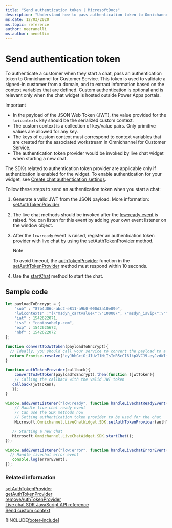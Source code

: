 ```yaml
---
title: "Send authentication token | MicrosoftDocs"
description: "Understand how to pass authentication token to Omnichannel for Customer Service. Also included is a code snippet to send an authentication token to start a chat."
ms.date: 12/03/2020
ms.topic: reference
author: neeranelli
ms.author: nenellim
---
```

# Send authentication token


To authenticate a customer when they start a chat, pass an authentication token to Omnichannel for Customer Service. This token is used to validate a signed-in customer from a domain, and to extract information based on the context variables that are defined. Custom authentication is optional and is relevant only when the chat widget is hosted outside Power Apps portals.

> [!IMPORTANT]
> - In the payload of the JSON Web Token (JWT), the value provided for the `lwicontexts` key should be the serialized custom context.
> - The custom context is a collection of key/value pairs. Only primitive values are allowed for any key.
> - The keys of custom context must correspond to context variables that are created for the associated workstream in Omnichannel for Customer Service.
> - The authentication token provider would be invoked by live chat widget when starting a new chat.

The SDKs related to authentication token provider are applicable only if authentication is enabled for the widget. To enable authentication for your widget, see [Create chat authentication settings](../administer/create-chat-auth-settings.md).

Follow these steps to send an authentication token when you start a chat:

1. Generate a valid JWT from the JSON payload. More information: [setAuthTokenProvider](reference/methods/setAuthTokenProvider.md)

2. The live chat methods should be invoked after the [lcw:ready event](reference/events/lcw-ready.md) is raised. You can listen for this event by adding your own event listener on the window object.

3. After the `lcw:ready` event is raised, register an authentication token provider with live chat by using the [setAuthTokenProvider](reference/methods/setAuthTokenProvider.md) method.
    > [!NOTE]
    > 
    > To avoid timeout, the [authTokenProvider](reference/methods/setAuthTokenProvider.md#parameters) function in the [setAuthTokenProvider](reference/methods/setAuthTokenProvider.md) method must respond within 10 seconds.

4. Use the [startChat](reference/methods/startchat.md) method to start the chat.

## Sample code

```JavaScript
let payloadToEncrypt = {
    "sub" : "87b4d06c-abc2-e811-a9b0-000d3a10e09e",
    "lwicontexts" :"{\"msdyn_cartvalue\":\"10000\", \"msdyn_isvip\":\"false\"}",
    "iat" : 1542622071,
    "iss" : "contosohelp.com",
    "exp" : 1542625672,
    "nbf" : 1542622072
};

function convertToJwtToken(payloadToEncrypt){
  // Ideally, you should call your service to convert the payload to a valid JWT token
  return Promise.resolve("eyJhbGciOiJIUzI1NiIsInR5cCI6IkpXVCJ9.eyJzdWIiOiI4N2I0ZDA2Yy1hYmMyLWU4MTEtYTliMC0wMDBkM2ExMGUwOWUiLCJsd2ljb250ZXh0cyI6IntcIm1zZHluX2NhcnR2YWx1ZVwiOlwiMTAwMDBcIiwgXCJtc2R5bl9pc3ZpcFwiOlwiZmFsc2VcIn0iLCJpYXQiOjE1NDI2MjIwNzEsImlzcyI6ImNvbnRvc29oZWxwLmNvbSIsImV4cCI6MTU0MjYyNTY3MiwibmJmIjoxNTQyNjIyMDcyfQ.r37z1M5rMyRYMOJ-rhyTRYFOgvl9N7KvTMueSFPkiuM");
}

function authTokenProvider(callback){
    convertToJwtToken(payloadToEncrypt).then(function (jwtToken){
    // Calling the callback with the valid JWT token
   callback(jwtToken);
   });
}

window.addEventListener("lcw:ready", function handleLivechatReadyEvent(){
    // Handle live chat ready event
    // Can use the SDK methods now
    // Setting authentication token provider to be used for the chat
    Microsoft.Omnichannel.LiveChatWidget.SDK.setAuthTokenProvider(authTokenProvider);

   // Starting a new chat
   Microsoft.Omnichannel.LiveChatWidget.SDK.startChat();
});

window.addEventListener("lcw:error", function handleLivechatErrorEvent(errorEvent){
  // Handle livechat error event
   console.log(errorEvent);
});
```

### Related information

[setAuthTokenProvider](reference/methods/setAuthTokenProvider.md)<br />
[getAuthTokenProvider](reference/methods/getAuthTokenProvider.md)<br />
[removeAuthTokenProvider](reference/methods/removeAuthTokenProvider.md)<br />
[Live chat SDK JavaScript API reference](omnichannel-reference.md)<br />
[Send custom context](send-context-starting-chat.md)

[!INCLUDE[footer-include](../../includes/footer-banner.md)]
